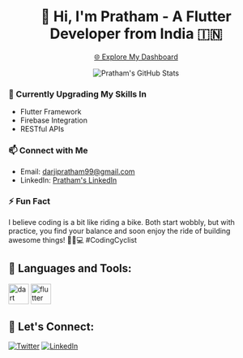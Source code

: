<h1 align="center">🚀 Hi, I'm Pratham - A Flutter Developer from India 🇮🇳</h1>

<p align="center">
  <a href="https://darzy9321747942.github.io/Dashboard/" target="_blank">🌐 Explore My Dashboard</a>
</p>

<div align="center">
  <img src="https://github-readme-stats.vercel.app/api?username=pratham446&show_icons=true&theme=radical" alt="Pratham's GitHub Stats">
</div>

### 🌱 Currently Upgrading My Skills In
- Flutter Framework
- Firebase Integration
- RESTful APIs

### 📫 Connect with Me
- Email: [darjipratham99@gmail.com](mailto:darjipratham99@gmail.com)
- LinkedIn: [Pratham's LinkedIn](https://www.linkedin.com/in/pratham0704/)

### ⚡ Fun Fact
I believe coding is a bit like riding a bike. Both start wobbly, but with practice, you find your balance and soon enjoy the ride of building awesome things! 🚴‍♂️💻 #CodingCyclist

<h2 align="left">🚀 Languages and Tools:</h2>
<p align="left">
  <a href="https://www.dart.dev" target="_blank" rel="https://flutter.dev"><img src="https://www.vectorlogo.zone/logos/dartlang/dartlang-icon.svg" alt="dart" width="40" height="40"/></a>
  <a href="https://flutter.dev" target="_blank" rel="https://dart.dev"><img src="https://www.vectorlogo.zone/logos/flutterio/flutterio-icon.svg" alt="flutter" width="40" height="40"/></a>
  <!-- Add more icons for your other languages and tools -->
</p>

<h2 align="left">🌟 Let's Connect:</h2>
<p align="left">
  <a href="https://twitter.com/https://twitter.com/home" target="blank"><img src="https://img.shields.io/twitter/follow/your_twitter_handle?style=social" alt="Twitter"></a>
  <a href="https://www.linkedin.com/in/https://www.linkedin.com/in/pratham0704/" target="blank"><img src="https://img.shields.io/badge/-Pratham%20Jipratham0704-blue?style=flat&logo=Linkedin&logoColor=white&link=https://www.linkedin.com/in/pratham0704/" alt="LinkedIn"></a>
</p>
